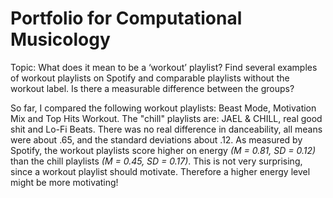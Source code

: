 # Portfolio for Computational Musicology

Topic: What does it mean to be a ‘workout’ playlist? Find several examples of workout playlists on Spotify and comparable playlists without the workout label. Is there a measurable difference between the groups?

So far, I compared the following workout playlists: Beast Mode, Motivation Mix and Top Hits Workout. The "chill" playlists are: JAEL & CHILL, real good shit and Lo-Fi Beats. There was no real difference in danceability, all means were about .65, and the standard deviations about .12. As measured by Spotify, the workout playlists score higher on energy *(M = 0.81, SD = 0.12)* than the chill playlists *(M = 0.45, SD = 0.17)*. This is not very surprising, since a workout playlist should motivate. Therefore a higher energy level might be more motivating!
